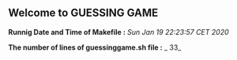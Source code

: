 ## Welcome to GUESSING GAME



**Runnig Date and Time of Makefile :** _Sun Jan 19 22:23:57 CET 2020_

**The number of lines of guessinggame.sh file :** _      33_ 
